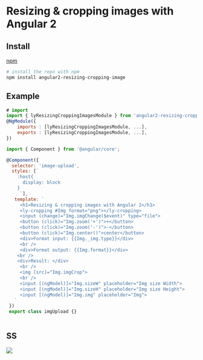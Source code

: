# Resizing & cropping images with Angular 2
## Install
 [npm](https://www.npmjs.com/pack…/angular2-resizing-cropping-image)
 ```bash
# install the repo with npm
 npm install angular2-resizing-cropping-image
 ```
## Example
 ```js
# import
 import { lyResizingCroppingImagesModule } from 'angular2-resizing-cropping-image';
 @NgModule({
     imports : [lyResizingCroppingImagesModule, ...],
     exports : [lyResizingCroppingImagesModule, ...],
 })
 ```
 ```js
 import { Component } from '@angular/core';
 
 @Component({
   selector: 'image-upload',
   styles: [`
     :host{
       display: block
     }
      `],
    template: `
      <h1>Resizing & cropping images with Angular 2</h1>
      <ly-cropping #Img format="png"></ly-cropping>
      <input (change)="Img.imgChange($event)" type="file">
      <button (click)="Img.zoom('+')">+</button>
      <button (click)="Img.zoom('-')">-</button>
      <button (click)="Img.center()">center</button>
      <div>Format input: {{Img._img.type}}</div>
      <br />
      <div>Format output: {{Img.format}}</div>
     <br />
     <div>Result: </div>
      <br />
      <img [src]="Img.imgCrop">
      <br />
      <input [(ngModel)]="Img.sizeW" placeholder="Img size Width">
      <input [(ngModel)]="Img.sizeH" placeholder="Img size Height">
      <input [(ngModel)]="Img.img" placeholder="Img">
    `
  })
  export class imgUpload {}
  
  ```
## SS
<img src="https://firebasestorage.googleapis.com/v0/b/head-expeditions.appspot.com/o/img.png?alt=media&token=cab4d571-fce8-4a2a-8cbf-4441c94a637b">
